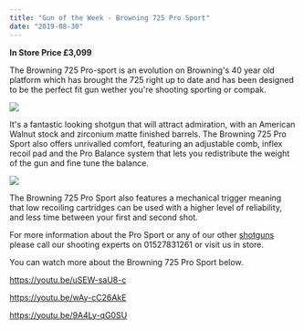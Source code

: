 ```yaml
---
title: "Gun of the Week - Browning 725 Pro Sport"
date: "2019-08-30"
---
```


**In Store Price £3,099**

The Browning 725 Pro-sport is an evolution on Browning's 40 year old platform which has brought the 725 right up to date and has been designed to be the perfect fit gun wether you're shooting sporting or compak.

![](https://res.cloudinary.com/shooting-supplies/image/upload/v1573564590/Browning-725-ProSport_ri2kti_yrnviq.jpg)

It's a fantastic looking shotgun that will attract admiration, with an American Walnut stock and zirconium matte finished barrels. The Browning 725 Pro Sport also offers unrivalled comfort, featuring an adjustable comb, inflex recoil pad and the Pro Balance system that lets you redistribute the weight of the gun and fine tune the balance.

![](https://res.cloudinary.com/shooting-supplies/image/upload/v1573564593/B725-PROSPORT-12M_3_vuugp5_euaum6.jpg)

The Browning 725 Pro Sport also features a mechanical trigger meaning that low recoiling cartridges can be used with a higher level of reliability, and less time between your first and second shot.

For more information about the Pro Sport or any of our other [shotguns](https://shootingsuppliesltd.co.uk/shotguns/) please call our shooting experts on 01527831261 or visit us in store.

You can watch more about the Browning 725 Pro Sport below.

https://youtu.be/uSEW-saU8-c

https://youtu.be/wAy-cC26AkE

https://youtu.be/9A4Ly-qG0SU
